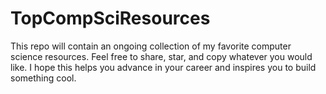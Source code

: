 # TopCompSciResources
This repo will contain an ongoing collection of my favorite computer science resources. Feel free to share, star, and copy whatever you would like. I hope this helps you advance in your career and inspires you to build something cool.
